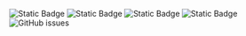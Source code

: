 ![Static Badge](https://img.shields.io/badge/blacklists-60-000000) ![Static Badge](https://img.shields.io/badge/blacklisted-3066634-cc0000) ![Static Badge](https://img.shields.io/badge/whitelisted-2242-00CC00) ![Static Badge](https://img.shields.io/badge/streaming_blacklist-28106-000000) ![GitHub issues](https://img.shields.io/github/issues/fabriziosalmi/blacklists)

